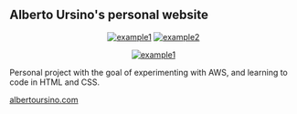 ## Alberto Ursino's personal website

<div align="center">
  
  <a href="https://www.djangoproject.com/">![example1](https://img.shields.io/badge/Django-5.0.7-blue?logo=Django&labelColor=%230C4B33&color=%23FFFFFF)</a>
  <a href="https://aws.amazon.com/elasticbeanstalk/?gclid=CjwKCAjw1920BhA3EiwAJT3lSZFB-rtpfhEoYPk5WQwNOV0qUfTxmfQJ9xCdQEvs7mAkZ_pX4a3TvhoCSGQQAvD_BwE&trk=b291fc2d-ecdb-48b9-9a2c-fdedcf3ae325&sc_channel=ps&ef_id=CjwKCAjw1920BhA3EiwAJT3lSZFB-rtpfhEoYPk5WQwNOV0qUfTxmfQJ9xCdQEvs7mAkZ_pX4a3TvhoCSGQQAvD_BwE:G:s&s_kwcid=AL!4422!3!651510173466!e!!g!!elastic%20beanstalk!19836373402!146491523465">![example2](https://img.shields.io/badge/AWS-Elastic%20Beanstalk-blue?logo=amazon&labelColor=%231A2432&color=%23FF9900)</a>

</div>

<div align="center">
  
  <a href="https://img.shields.io/badge/WIP-blue?color=da4167">![example1](https://img.shields.io/badge/WIP-blue?color=da4167)</a>

</div>

Personal project with the goal of experimenting with AWS, and learning to code in HTML and CSS.

[albertoursino.com](https://albertoursino.com/)
